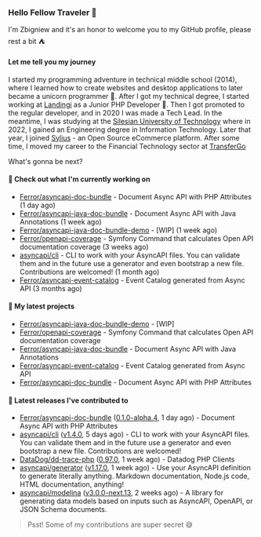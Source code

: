 ### Hello Fellow Traveler 👋

I'm Zbigniew and it's an honor to welcome you to my GitHub profile, please rest a bit ⛺️

#### Let me tell you my journey

I started my programming adventure in technical middle school (2014), where I learned how to create websites and desktop applications to later became a unicorn programmer 🦄. After I got my technical degree, I started working at [Landingi](https://github.com/landingi) as a Junior PHP Developer 🥇. Then I got promoted to the regular developer, and in 2020 I was made a Tech Lead. In the meantime, I was studying at the [Silesian University of Technology](https://www.polsl.pl/en/) where in 2022, I gained an Engineering degree in Information Technology. Later that year, I joined [Sylius](https://github.com/sylius) - an Open Source eCommerce platform. After some time, I moved my career to the Financial Technology sector at [TransferGo](https://github.com/transfergo)

What's gonna be next?

#### 👷 Check out what I'm currently working on

- [Ferror/asyncapi-doc-bundle](https://github.com/Ferror/asyncapi-doc-bundle) - Document Async API with PHP Attributes (1 day ago)
- [Ferror/asyncapi-java-doc-bundle](https://github.com/Ferror/asyncapi-java-doc-bundle) - Document Async API with Java Annotations (1 week ago)
- [Ferror/asyncapi-java-doc-bundle-demo](https://github.com/Ferror/asyncapi-java-doc-bundle-demo) - [WIP] (1 week ago)
- [Ferror/openapi-coverage](https://github.com/Ferror/openapi-coverage) - Symfony Command that calculates Open API documentation coverage (3 weeks ago)
- [asyncapi/cli](https://github.com/asyncapi/cli) - CLI to work with your AsyncAPI files. You can validate them and in the future use a generator and even bootstrap a new file. Contributions are welcomed! (1 month ago)
- [Ferror/asyncapi-event-catalog](https://github.com/Ferror/asyncapi-event-catalog) - Event Catalog generated from Async API (3 months ago)

#### 🌱 My latest projects

- [Ferror/asyncapi-java-doc-bundle-demo](https://github.com/Ferror/asyncapi-java-doc-bundle-demo) - [WIP]
- [Ferror/openapi-coverage](https://github.com/Ferror/openapi-coverage) - Symfony Command that calculates Open API documentation coverage
- [Ferror/asyncapi-java-doc-bundle](https://github.com/Ferror/asyncapi-java-doc-bundle) - Document Async API with Java Annotations
- [Ferror/asyncapi-event-catalog](https://github.com/Ferror/asyncapi-event-catalog) - Event Catalog generated from Async API
- [Ferror/asyncapi-doc-bundle](https://github.com/Ferror/asyncapi-doc-bundle) - Document Async API with PHP Attributes

#### 🔭 Latest releases I've contributed to

- [Ferror/asyncapi-doc-bundle](https://github.com/Ferror/asyncapi-doc-bundle) ([0.1.0-alpha.4](https://github.com/Ferror/asyncapi-doc-bundle/releases/tag/0.1.0-alpha.4), 1 day ago) - Document Async API with PHP Attributes
- [asyncapi/cli](https://github.com/asyncapi/cli) ([v1.4.0](https://github.com/asyncapi/cli/releases/tag/v1.4.0), 5 days ago) - CLI to work with your AsyncAPI files. You can validate them and in the future use a generator and even bootstrap a new file. Contributions are welcomed!
- [DataDog/dd-trace-php](https://github.com/DataDog/dd-trace-php) ([0.97.0](https://github.com/DataDog/dd-trace-php/releases/tag/0.97.0), 1 week ago) - Datadog PHP Clients
- [asyncapi/generator](https://github.com/asyncapi/generator) ([v1.17.0](https://github.com/asyncapi/generator/releases/tag/v1.17.0), 1 week ago) - Use your AsyncAPI definition to generate literally anything. Markdown documentation, Node.js code, HTML documentation, anything!
- [asyncapi/modelina](https://github.com/asyncapi/modelina) ([v3.0.0-next.13](https://github.com/asyncapi/modelina/releases/tag/v3.0.0-next.13), 2 weeks ago) - A library for generating data models based on inputs such as AsyncAPI, OpenAPI, or JSON Schema documents.

>
> Psst! Some of my contributions are super secret 😅
>
